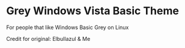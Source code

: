 # Grey Windows Vista Basic Theme
For people that like Windows Basic Grey on Linux

Credit for original: Elbullazul & Me
